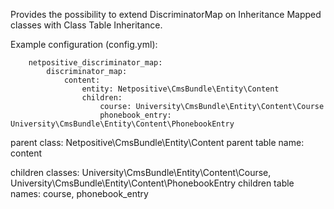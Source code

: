 Provides the possibility to extend DiscriminatorMap on Inheritance Mapped classes with Class Table Inheritance.

Example configuration (config.yml):

        netpositive_discriminator_map:
            discriminator_map:
                content:
                    entity: Netpositive\CmsBundle\Entity\Content
                    children:
                        course: University\CmsBundle\Entity\Content\Course
                        phonebook_entry: University\CmsBundle\Entity\Content\PhonebookEntry


parent class: Netpositive\CmsBundle\Entity\Content
parent table name: content

children classes: University\CmsBundle\Entity\Content\Course, University\CmsBundle\Entity\Content\PhonebookEntry
children table names: course, phonebook_entry
